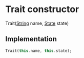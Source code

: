 


# Trait constructor







Trait([String](https://api.dart.dev/stable/2.12.3/dart-core/String-class.html) name, [State](../../package-yonomi_sdk_dart_repository_devices_devices_repository/State-class.md) state)





## Implementation

```dart
Trait(this.name, this.state);
```







